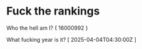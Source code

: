# Fuck the rankings

Who the hell am I?
{ 16000992 }

What fucking year is it?
[ 2025-04-04T04:30:00Z ]
